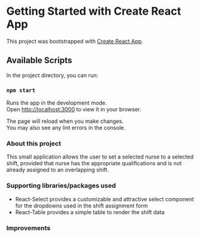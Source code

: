 # Getting Started with Create React App

This project was bootstrapped with [Create React App](https://github.com/facebook/create-react-app).

## Available Scripts

In the project directory, you can run:

### `npm start`

Runs the app in the development mode.\
Open [http://localhost:3000](http://localhost:3000) to view it in your browser.

The page will reload when you make changes.\
You may also see any lint errors in the console.

### About this project

This small application allows the user to set a selected nurse to a selected shift, provided that nurse has the appropriate qualifications and is not already assigned to an overlapping shift. 

### Supporting libraries/packages used

- React-Select provides a customizable and attractive select component for the dropdowns used in the shift assignment form
- React-Table provides a simple table to render the shift data 

### Improvements
